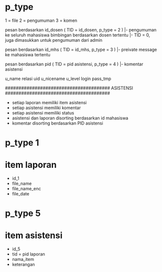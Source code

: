 p_type
==============
1 = file
2 = pengumuman
3 = komen

pesan berdasarkan id_dosen ( TID = id_dosen, p_type = 2 )
|-	pengumuman ke seluruh mahasiswa bimbingan berdasarkan dosen tertentu
|-	TID = 0, juga dimasukkan untuk pengumuman dari admin

pesan berdasarkan id_mhs ( TID = id_mhs, p_type = 3 )
|-	preivate message ke mahasiswa tertentu

pesan berdasarkan pid ( TID = pid asistensi, p_type = 4 )
|-	komentar asistensi

u_name
relasi
uid
u_nicename
u_level
login
pass_tmp

#######################################
				ASISTENSI
#######################################

- setiap laporan memiliki item asistensi
- setiap asistensi memiliki komentar
- setiap asistensi memiliki status
- asistensi dan laporan disorting berdasarkan id mahasiswa
- komentar disorting berdasarkan PID asistensi

p_type 1
=======================================
# item laporan
- id_1
- file_name
- file_name_enc
- file_date

p_type 5
=======================================
# item asistensi
- id_5
- tid = pid laporan
- nama_item
- keterangan
